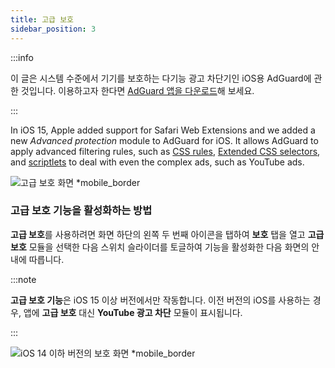 ```yaml
---
title: 고급 보호
sidebar_position: 3
---
```


:::info

이 글은 시스템 수준에서 기기를 보호하는 다기능 광고 차단기인 iOS용 AdGuard에 관한 것입니다. 이용하고자 한다면 [AdGuard 앱을 다운로드](https://agrd.io/download-kb-adblock)해 보세요.

:::

In iOS 15, Apple added support for Safari Web Extensions and we added a new _Advanced protection_ module to AdGuard for iOS. It allows AdGuard to apply advanced filtering rules, such as [CSS rules](/general/ad-filtering/create-own-filters#cosmetic-css-rules), [Extended CSS selectors](/general/ad-filtering/create-own-filters#extended-css-selectors), and [scriptlets](/general/ad-filtering/create-own-filters#scriptlets) to deal with even the complex ads, such as YouTube ads.

![고급 보호 화면 \*mobile\_border](https://cdn.adtidy.org/public/Adguard/kb/iOS/features/protection_screen_15_en.jpeg)

### 고급 보호 기능을 활성화하는 방법

**고급 보호**를 사용하려면 화면 하단의 왼쪽 두 번째 아이콘을 탭하여 **보호** 탭을 열고 **고급 보호** 모듈을 선택한 다음 스위치 슬라이더를 토글하여 기능을 활성화한 다음 화면의 안내에 따릅니다.

:::note

**고급 보호 기능**은 iOS 15 이상 버전에서만 작동합니다. 이전 버전의 iOS를 사용하는 경우, 앱에 **고급 보호** 대신 **YouTube 광고 차단** 모듈이 표시됩니다.

:::

![iOS 14 이하 버전의 보호 화면 \*mobile\_border](https://cdn.adtidy.org/public/Adguard/kb/iOS/features/protection_screen_14_en.jpeg)

